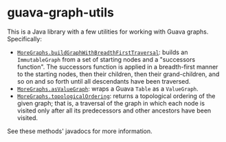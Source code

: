 # guava-graph-utils
This is a Java library with a few utilities for working with Guava graphs. Specifically:
- [`MoreGraphs.buildGraphWithBreadthFirstTraversal`](src/main/java/com/github/jbduncan/guavagraphutils/MoreGraphs.java):
  builds an `ImmutableGraph` from a set of starting nodes and a "successors function". The
  successors function is applied in a breadth-first manner to the starting nodes, then their
  children, then their grand-children, and so on and so forth until all descendants have been
  traversed.
- [`MoreGraphs.asValueGraph`](src/main/java/com/github/jbduncan/guavagraphutils/MoreGraphs.java): wraps a Guava `Table` as
  a `ValueGraph`.
- [`MoreGraphs.topologicalOrdering`](src/main/java/com/github/jbduncan/guavagraphutils/MoreGraphs.java): returns a
  topological ordering of the given graph; that is, a traversal of the graph in which each node is visited only
  after all its predecessors and other ancestors have been visited.
  
See these methods' javadocs for more information.
